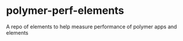 polymer-perf-elements
=====================

A repo of elements to help measure performance of polymer apps and elements
